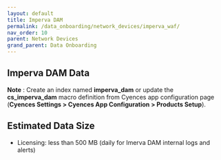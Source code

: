 ```yaml
---
layout: default
title: Imperva DAM
permalink: /data_onboarding/network_devices/imperva_waf/
nav_order: 10
parent: Network Devices
grand_parent: Data Onboarding
---
```


## **Imperva DAM Data**

**Note** : Create an index named **imperva_dam** or update the **cs_imperva_dam** macro definition from Cyences app configuration page (**Cyences Settings > Cyences App Configuration > Products Setup**).


## Estimated Data Size

* Licensing: less than 500 MB (daily for Imerva DAM internal logs and alerts) 